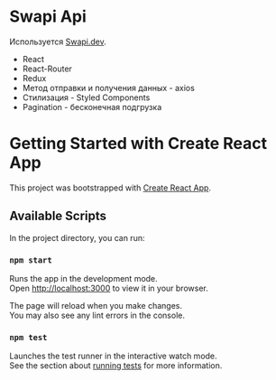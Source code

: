 # Swapi Api

Используется [Swapi.dev](https://swapi.dev/).

-   React
-   React-Router
-   Redux
-   Метод отправки и получения данных - axios
-   Стилизация - Styled Components
-   Pagination - бесконечная подгрузка








# Getting Started with Create React App

This project was bootstrapped with [Create React App](https://github.com/facebook/create-react-app).

## Available Scripts

In the project directory, you can run:

### `npm start`

Runs the app in the development mode.\
Open [http://localhost:3000](http://localhost:3000) to view it in your browser.

The page will reload when you make changes.\
You may also see any lint errors in the console.

### `npm test`

Launches the test runner in the interactive watch mode.\
See the section about [running tests](https://facebook.github.io/create-react-app/docs/running-tests) for more information.
